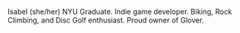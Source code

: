 Isabel
(she/her)
NYU Graduate.
Indie game developer.
Biking, Rock Climbing, and Disc Golf enthusiast.
Proud owner of Glover.
